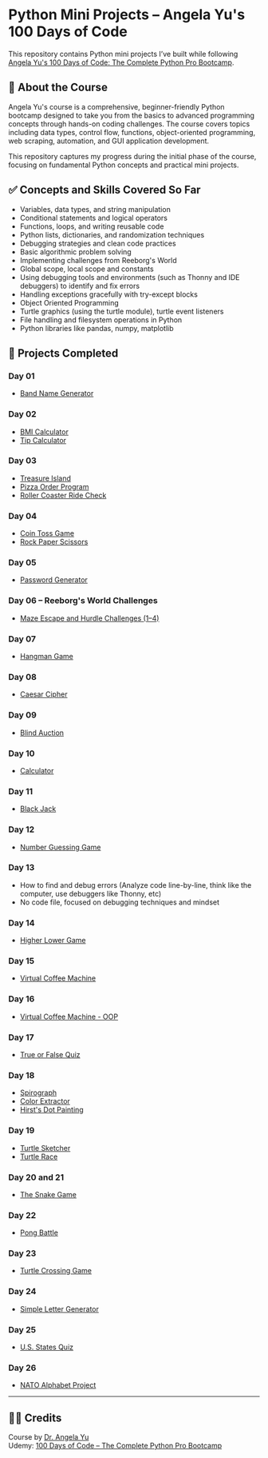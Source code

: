 # Python Mini Projects – Angela Yu's 100 Days of Code

This repository contains Python mini projects I’ve built while following [Angela Yu's 100 Days of Code: The Complete Python Pro Bootcamp](https://www.udemy.com/course/100-days-of-code/).

## 📘 About the Course

Angela Yu's course is a comprehensive, beginner-friendly Python bootcamp designed to take you from the basics to advanced programming concepts through hands-on coding challenges. The course covers topics including data types, control flow, functions, object-oriented programming, web scraping, automation, and GUI application development.  

This repository captures my progress during the initial phase of the course, focusing on fundamental Python concepts and practical mini projects.

## ✅ Concepts and Skills Covered So Far

- Variables, data types, and string manipulation  
- Conditional statements and logical operators  
- Functions, loops, and writing reusable code  
- Python lists, dictionaries, and randomization techniques  
- Debugging strategies and clean code practices  
- Basic algorithmic problem solving  
- Implementing challenges from Reeborg's World
- Global scope, local scope and constants
- Using debugging tools and environments (such as Thonny and IDE debuggers) to identify and fix errors  
- Handling exceptions gracefully with try-except blocks 
- Object Oriented Programming
- Turtle graphics (using the turtle module), turtle event listeners
- File handling and filesystem operations in Python
- Python libraries like pandas, numpy, matplotlib

## 🚀 Projects Completed

### Day 01
- [Band Name Generator](./Day%2001/bandNameGenerator.py)

### Day 02
- [BMI Calculator](./Day%2002/bmiCalculator.py)  
- [Tip Calculator](./Day%2002/tipCalculator.py)

### Day 03
- [Treasure Island](./Day%2003/treasureHunt.py)  
- [Pizza Order Program](./Day%2003/pythonPizzaStore.py)  
- [Roller Coaster Ride Check](./Day%2003/rollerCoaster.py)

### Day 04
- [Coin Toss Game](./Day%2004/coinTossGame.py)  
- [Rock Paper Scissors](./Day%2004/rockPaperScissors.py)

### Day 05
- [Password Generator](./Day%2005/passwordGenerator.py)

### Day 06 – Reeborg's World Challenges  
- [Maze Escape and Hurdle Challenges (1–4)](./Day%2006/)

### Day 07
- [Hangman Game](./Day%2007/hangman.py)

### Day 08
- [Caesar Cipher](./Day%2008/customCaesarCipher.py)

### Day 09
- [Blind Auction](./Day%2009/blindAuction.py)

### Day 10
- [Calculator](./Day%2010/calculator.py)

### Day 11
- [Black Jack](./Day%2011/blackJack.py)

### Day 12
- [Number Guessing Game](./Day%2012/numberGuessingGame.py)

### Day 13  
- How to find and debug errors (Analyze code line-by-line, think like the computer, use debuggers like Thonny, etc)  
- No code file, focused on debugging techniques and mindset  

### Day 14  
- [Higher Lower Game](./Day%2014/higherLowerGame.py)

### Day 15
- [Virtual Coffee Machine](./Day%2015/virtualCoffeeMachine.py)

### Day 16
- [Virtual Coffee Machine - OOP](./Day%2016/main.py)

### Day 17
- [True or False Quiz](./Day%2017/main.py)

### Day 18
- [Spirograph](./Day%2018/spirograph.py)
- [Color Extractor](./Day%2018/color_extractor.py)
- [Hirst's Dot Painting](./Day%2018/hirst_dot_painting.py)

### Day 19
- [Turtle Sketcher](./Day%2019/turtle_sketcher.py)
- [Turtle Race](./Day%2019/turtle_race.py)

### Day 20 and 21
- [The Snake Game](./Day%2020%20and%2021/snake_game.py)

### Day 22
- [Pong Battle](./Day%2022/pong_battle.py)

### Day 23
- [Turtle Crossing Game](./Day%2023/turtle_crossing.py)

### Day 24
- [Simple Letter Generator](./Day%2024/main.py)

### Day 25
- [U.S. States Quiz](./Day%2025/main.py)

### Day 26
- [NATO Alphabet Project](./Day%2026/main.py)
---

## 👩‍🏫 Credits

Course by [Dr. Angela Yu](https://www.udemy.com/user/angela-yu/)  
Udemy: [100 Days of Code – The Complete Python Pro Bootcamp](https://www.udemy.com/course/100-days-of-code/)
